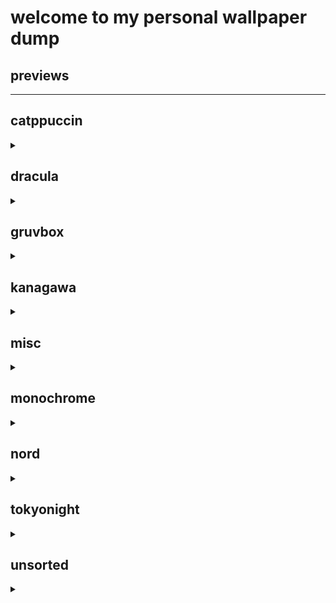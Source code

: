 
# welcome to my personal wallpaper dump

## previews
<hr>
<p align="center">


## catppuccin
<details><summary></summary>
</details>


## dracula
<details><summary></summary>
</details>


## gruvbox
<details><summary></summary>
<img src="./gruvbox/whale.png" title="whale"><br>
</details>


## kanagawa
<details><summary></summary>
</details>


## misc
<details><summary></summary>
</details>


## monochrome
<details><summary></summary>
<img src="./monochrome/robot_reflection.jpg" title="robot_reflection"><br>
<img src="./monochrome/skull.png" title="skull"><br>
<img src="./monochrome/city_window.jpg" title="city_window"><br>
<img src="./monochrome/hands.png" title="hands"><br>
<img src="./monochrome/pirate_pc.jpg" title="pirate_pc"><br>
<img src="./monochrome/spooky_gas_station.jpg" title="spooky_gas_station"><br>
<img src="./monochrome/cult.jpg" title="cult"><br>
<img src="./monochrome/fuji.png" title="fuji"><br>
<img src="./monochrome/spooky_trees.jpg" title="spooky_trees"><br>
<img src="./monochrome/spooky_ski_lift.jpg" title="spooky_ski_lift"><br>
<img src="./monochrome/berserk.jpg" title="berserk"><br>
<img src="./monochrome/pirate_ship.jpg" title="pirate_ship"><br>
<img src="./monochrome/crow.png" title="crow"><br>
</details>


## nord
<details><summary></summary>
</details>


## tokyonight
<details><summary></summary>
</details>


## unsorted
<details><summary></summary>
<img src="./unsorted/german_street.jpg" title="german_street"><br>
<img src="./unsorted/trees.jpg" title="trees"><br>
<img src="./unsorted/retro_computer.png" title="retro_computer"><br>
<img src="./unsorted/wall34.jpg" title="wall34"><br>
<img src="./unsorted/pixel_kitchen.png" title="pixel_kitchen"><br>
<img src="./unsorted/arch_00.png" title="arch_00"><br>
<img src="./unsorted/wall43.jpg" title="wall43"><br>
<img src="./unsorted/awake.jpg" title="awake"><br>
<img src="./unsorted/big_ben.jpg" title="big_ben"><br>
<img src="./unsorted/kiwi.jpg" title="kiwi"><br>
<img src="./unsorted/kurzgesagt_2.png" title="kurzgesagt_2"><br>
<img src="./unsorted/nightsky.png" title="nightsky"><br>
<img src="./unsorted/cherry_blossom.png" title="cherry_blossom"><br>
<img src="./unsorted/creature.jpg" title="creature"><br>
<img src="./unsorted/painting_boats.jpg" title="painting_boats"><br>
<img src="./unsorted/wall44.png" title="wall44"><br>
<img src="./unsorted/rocky_shores.jpg" title="rocky_shores"><br>
<img src="./unsorted/fuji.jpg" title="fuji"><br>
<img src="./unsorted/mountain_01.png" title="mountain_01"><br>
<img src="./unsorted/almost_gruvbox_egg.png" title="almost_gruvbox_egg"><br>
<img src="./unsorted/mountain_road.jpg" title="mountain_road"><br>
<img src="./unsorted/pattern.jpg" title="pattern"><br>
<img src="./unsorted/kurzgesagt_3.jpg" title="kurzgesagt_3"><br>
<img src="./unsorted/wall36.jpg" title="wall36"><br>
<img src="./unsorted/wall46.png" title="wall46"><br>
<img src="./unsorted/room.png" title="room"><br>
<img src="./unsorted/kurzgesagt_5.png" title="kurzgesagt_5"><br>
<img src="./unsorted/archlinux.jpg" title="archlinux"><br>
<img src="./unsorted/planets.jpg" title="planets"><br>
<img src="./unsorted/kurzgesagt_8.jpg" title="kurzgesagt_8"><br>
<img src="./unsorted/almost_gruvbox.png" title="almost_gruvbox"><br>
<img src="./unsorted/penguin.jpg" title="penguin"><br>
<img src="./unsorted/pixels.png" title="pixels"><br>
<img src="./unsorted/toro.png" title="toro"><br>
<img src="./unsorted/wall45.png" title="wall45"><br>
<img src="./unsorted/antlers.png" title="antlers"><br>
<img src="./unsorted/kurzgesagt_4.png" title="kurzgesagt_4"><br>
<img src="./unsorted/fork_bomb.png" title="fork_bomb"><br>
<img src="./unsorted/ocean_00.png" title="ocean_00"><br>
<img src="./unsorted/painting_ships.jpg" title="painting_ships"><br>
<img src="./unsorted/cloud_01.jpg" title="cloud_01"><br>
<img src="./unsorted/kurzgesagt_6.png" title="kurzgesagt_6"><br>
<img src="./unsorted/galaxy_pixels.png" title="galaxy_pixels"><br>
<img src="./unsorted/kurzgesagt_7.png" title="kurzgesagt_7"><br>
<img src="./unsorted/tree_road.jpg" title="tree_road"><br>
<img src="./unsorted/cloud_00.jpg" title="cloud_00"><br>
<img src="./unsorted/pixel_catppuccin_graveyard.png" title="pixel_catppuccin_graveyard"><br>
<img src="./unsorted/mountain.png" title="mountain"><br>
<img src="./unsorted/dude.jpg" title="dude"><br>
<img src="./unsorted/kurzgesagt_1.png" title="kurzgesagt_1"><br>
<img src="./unsorted/painting_ship.jpg" title="painting_ship"><br>
<img src="./unsorted/wall52.jpg" title="wall52"><br>
<img src="./unsorted/ocean.jpg" title="ocean"><br>
<img src="./unsorted/marcus_aurelius.png" title="marcus_aurelius"><br>
<img src="./unsorted/giraffes_against_ceiling_fans.png" title="giraffes_against_ceiling_fans"><br>
<img src="./unsorted/OrangeOcean.png" title="OrangeOcean"><br>
<img src="./unsorted/painting_lake.jpg" title="painting_lake"><br>
<img src="./unsorted/abstract.jpg" title="abstract"><br>
<img src="./unsorted/penguin_2.png" title="penguin_2"><br>
<img src="./unsorted/denji.png" title="denji"><br>
<img src="./unsorted/painting_shipwreck.jpg" title="painting_shipwreck"><br>
<img src="./unsorted/krusty_krab.jpg" title="krusty_krab"><br>
<img src="./unsorted/bold_and_brash.jpg" title="bold_and_brash"><br>
<img src="./unsorted/lotr_type_beat.jpg" title="lotr_type_beat"><br>
<img src="./unsorted/fog.jpg" title="fog"><br>
<img src="./unsorted/painting_icebergs.jpg" title="painting_icebergs"><br>
<img src="./unsorted/astronaut_balloon.png" title="astronaut_balloon"><br>
<img src="./unsorted/painting_gasmask.jpg" title="painting_gasmask"><br>
<img src="./unsorted/painting_dudes_chillin.jpg" title="painting_dudes_chillin"><br>
</details>

</p>
